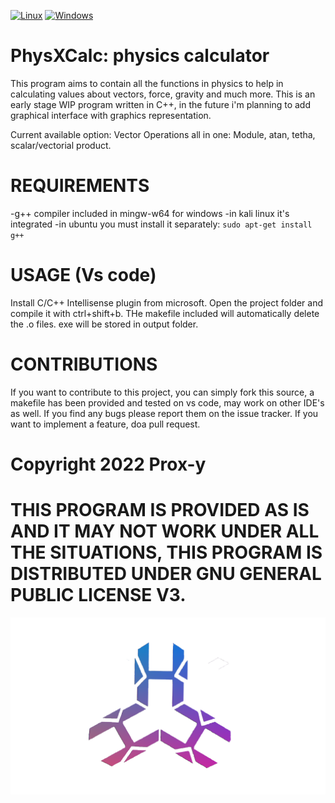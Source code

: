 [![Linux](https://svgshare.com/i/Zhy.svg)](https://svgshare.com/i/Zhy.svg)
[![Windows](https://svgshare.com/i/ZhY.svg)](https://svgshare.com/i/ZhY.svg)

# PhysXCalc: physics calculator

This program aims to contain all the functions in physics to help in calculating values about vectors, force, gravity and much more.
This is an early stage WIP program written in C++, in the future i'm planning to add graphical interface with graphics representation.

Current available option: 
Vector Operations all in one: Module, atan, tetha, scalar/vectorial product.

# REQUIREMENTS
  -g++ compiler included in mingw-w64 for windows
  -in kali linux it's integrated
  -in ubuntu you must install it separately: ```sudo apt-get install g++```
  

# USAGE (Vs code)
Install C/C++ Intellisense plugin from microsoft. 
Open the project folder and compile it with ctrl+shift+b. THe makefile included will automatically delete the .o files. exe will be stored in output folder.


# CONTRIBUTIONS

If you want to contribute to this project, you can simply fork this source, a makefile has been provided and tested on vs code, may work 
on other IDE's as well. If you find any bugs please report them on the issue tracker. If you want to implement a feature, doa  pull request.

# Copyright 2022 Prox-y

# THIS PROGRAM IS PROVIDED AS IS AND IT MAY NOT WORK UNDER ALL THE SITUATIONS, THIS PROGRAM IS DISTRIBUTED UNDER GNU GENERAL PUBLIC LICENSE V3.

![](logo.png) 


